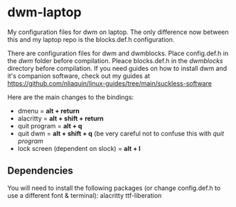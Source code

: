 # dwm-laptop
My configuration files for dwm on laptop. The only difference now between this and my laptop repo is the blocks.def.h configuration.

There are configuration files for dwm and dwmblocks. Place config.def.h in the *dwm* folder before compilation. Pleace blocks.def.h in the *dwmblocks* directory before compilation. If you need guides on how to install dwm and it's companion software, check out my guides at https://github.com/nliaquin/linux-guides/tree/main/suckless-software

Here are the main changes to the bindings:
 - dmenu = **alt + return**
 - alacritty = **alt + shift + return**
 - quit program = **alt + q**
 - quit dwm = **alt + shift + q** (be very careful not to confuse this with *quit program*
 - lock screen (dependent on slock) = **alt + l**

## Dependencies
You will need to install the following packages (or change config.def.h to use a different font & terminal):
alacritty
ttf-liberation
